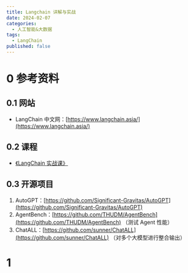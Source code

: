 ```yaml
---
title: Langchain 详解与实战
date: 2024-02-07
categories:
  - 人工智能&大数据
tags:
  - LangChain
published: false
---
```

# 0 参考资料

## 0.1 网站

- LangChain 中文网：[https://www.langchain.asia/](https://www.langchain.asia/)

## 0.2 课程
- [《LangChain 实战课》](https://time.geekbang.org/column/intro/655)

## 0.3 开源项目
1. AutoGPT：[https://github.com/Significant-Gravitas/AutoGPT](https://github.com/Significant-Gravitas/AutoGPT)
2. AgentBench：[https://github.com/THUDM/AgentBench](https://github.com/THUDM/AgentBench) （测试 Agent 性能）
3. ChatALL：[https://github.com/sunner/ChatALL](https://github.com/sunner/ChatALL) （对多个大模型进行整合输出）


# 1 